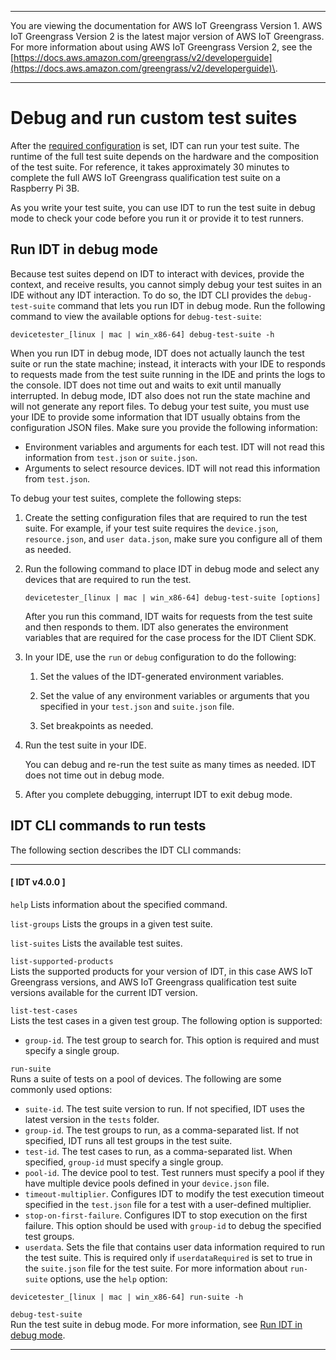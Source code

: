 --------

You are viewing the documentation for AWS IoT Greengrass Version 1\. AWS IoT Greengrass Version 2 is the latest major version of AWS IoT Greengrass\. For more information about using AWS IoT Greengrass Version 2, see the [https://docs.aws.amazon.com/greengrass/v2/developerguide](https://docs.aws.amazon.com/greengrass/v2/developerguide)\.

--------

# Debug and run custom test suites<a name="run-tests-custom"></a>

After the [required configuration](set-config-custom.md) is set, IDT can run your test suite\. The runtime of the full test suite depends on the hardware and the composition of the test suite\. For reference, it takes approximately 30 minutes to complete the full AWS IoT Greengrass qualification test suite on a Raspberry Pi 3B\.

As you write your test suite, you can use IDT to run the test suite in debug mode to check your code before you run it or provide it to test runners\.

## Run IDT in debug mode<a name="idt-debug-mode"></a>

Because test suites depend on IDT to interact with devices, provide the context, and receive results, you cannot simply debug your test suites in an IDE without any IDT interaction\. To do so, the IDT CLI provides the `debug-test-suite` command that lets you run IDT in debug mode\. Run the following command to view the available options for `debug-test-suite`:

```
devicetester_[linux | mac | win_x86-64] debug-test-suite -h
```

When you run IDT in debug mode, IDT does not actually launch the test suite or run the state machine; instead, it interacts with your IDE to responds to requests made from the test suite running in the IDE and prints the logs to the console\. IDT does not time out and waits to exit until manually interrupted\. In debug mode, IDT also does not run the state machine and will not generate any report files\. To debug your test suite, you must use your IDE to provide some information that IDT usually obtains from the configuration JSON files\. Make sure you provide the following information:
+ Environment variables and arguments for each test\. IDT will not read this information from `test.json` or `suite.json`\.
+ Arguments to select resource devices\. IDT will not read this information from `test.json`\.

To debug your test suites, complete the following steps:

1.  Create the setting configuration files that are required to run the test suite\. For example, if your test suite requires the `device.json`, `resource.json`, and `user data.json`, make sure you configure all of them as needed\. 

1. Run the following command to place IDT in debug mode and select any devices that are required to run the test\.

   ```
   devicetester_[linux | mac | win_x86-64] debug-test-suite [options]
   ```

   After you run this command, IDT waits for requests from the test suite and then responds to them\. IDT also generates the environment variables that are required for the case process for the IDT Client SDK\. 

1. In your IDE, use the `run` or `debug` configuration to do the following:

   1. Set the values of the IDT\-generated environment variables\.

   1. Set the value of any environment variables or arguments that you specified in your `test.json` and `suite.json` file\.

   1. Set breakpoints as needed\.

1. Run the test suite in your IDE\. 

   You can debug and re\-run the test suite as many times as needed\. IDT does not time out in debug mode\.

1.  After you complete debugging, interrupt IDT to exit debug mode\.

## IDT CLI commands to run tests<a name="idt-cli-commands"></a>

The following section describes the IDT CLI commands:

------
#### [ IDT v4\.0\.0 ]

`help`  <a name="idt-command-help"></a>
Lists information about the specified command\.

`list-groups`  <a name="idt-command-list-groups"></a>
Lists the groups in a given test suite\.

`list-suites`  <a name="idt-command-list-suites"></a>
Lists the available test suites\.

`list-supported-products`  
Lists the supported products for your version of IDT, in this case AWS IoT Greengrass versions, and AWS IoT Greengrass qualification test suite versions available for the current IDT version\.

`list-test-cases`  
Lists the test cases in a given test group\. The following option is supported:  
+ `group-id`\. The test group to search for\. This option is required and must specify a single group\.

`run-suite`  
Runs a suite of tests on a pool of devices\. The following are some commonly used options:  
+ `suite-id`\. The test suite version to run\. If not specified, IDT uses the latest version in the `tests` folder\.
+ `group-id`\. The test groups to run, as a comma\-separated list\. If not specified, IDT runs all test groups in the test suite\.
+ `test-id`\. The test cases to run, as a comma\-separated list\. When specified, `group-id` must specify a single group\.
+ `pool-id`\. The device pool to test\. Test runners must specify a pool if they have multiple device pools defined in your `device.json` file\.
+ `timeout-multiplier`\. Configures IDT to modify the test execution timeout specified in the `test.json` file for a test with a user\-defined multiplier\.
+ `stop-on-first-failure`\. Configures IDT to stop execution on the first failure\. This option should be used with `group-id` to debug the specified test groups\.
+ `userdata`\. Sets the file that contains user data information required to run the test suite\. This is required only if `userdataRequired` is set to true in the `suite.json` file for the test suite\.
For more information about `run-suite` options, use the `help` option:  

```
devicetester_[linux | mac | win_x86-64] run-suite -h
```

`debug-test-suite`  
Run the test suite in debug mode\. For more information, see [Run IDT in debug mode](#idt-debug-mode)\.

------
